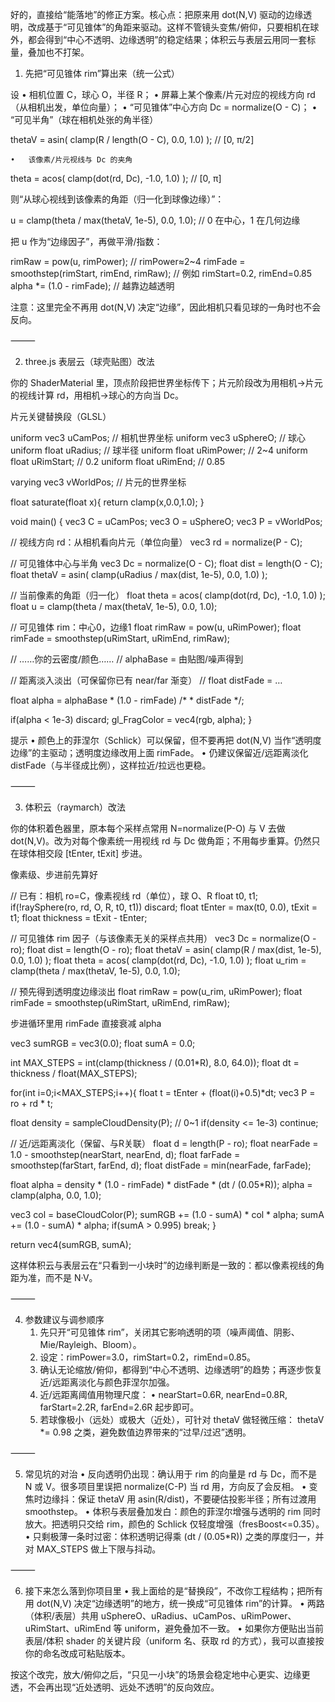 好的，直接给“能落地”的修正方案。核心点：把原来用 dot(N,V) 驱动的边缘透明，改成基于“可见锥体”的角距来驱动。这样不管镜头变焦/俯仰，只要相机在球外，都会得到“中心不透明、边缘透明”的稳定结果；体积云与表层云用同一套标量，叠加也不打架。

1) 先把“可见锥体 rim”算出来（统一公式）

设
	•	相机位置 C，球心 O，半径 R；
	•	屏幕上某个像素/片元对应的视线方向 rd（从相机出发，单位向量）；
	•	“可见锥体”中心方向 Dc = normalize(O - C)；
	•	“可见半角”（球在相机处张的角半径）

thetaV = asin( clamp(R / length(O - C), 0.0, 1.0) );   // [0, π/2]


	•	该像素/片元视线与 Dc 的夹角

theta = acos( clamp(dot(rd, Dc), -1.0, 1.0) );         // [0, π]



则“从球心视线到该像素的角距（归一化到球像边缘）”：

u = clamp(theta / max(thetaV, 1e-5), 0.0, 1.0);  // 0 在中心，1 在几何边缘

把 u 作为“边缘因子”，再做平滑/指数：

rimRaw  = pow(u, rimPower);                       // rimPower≈2~4
rimFade = smoothstep(rimStart, rimEnd, rimRaw);   // 例如 rimStart=0.2, rimEnd=0.85
alpha  *= (1.0 - rimFade);                        // 越靠边越透明

注意：这里完全不再用 dot(N,V) 决定“边缘”，因此相机只看见球的一角时也不会反向。

⸻

2) three.js 表层云（球壳贴图）改法

你的 ShaderMaterial 里，顶点阶段把世界坐标传下；片元阶段改为用相机→片元的视线计算 rd，用相机→球心的方向当 Dc。

片元关键替换段（GLSL）

uniform vec3  uCamPos;     // 相机世界坐标
uniform vec3  uSphereO;    // 球心
uniform float uRadius;     // 球半径
uniform float uRimPower;   // 2~4
uniform float uRimStart;   // 0.2
uniform float uRimEnd;     // 0.85

varying vec3  vWorldPos;   // 片元的世界坐标

float saturate(float x){ return clamp(x,0.0,1.0); }

void main() {
  vec3 C  = uCamPos;
  vec3 O  = uSphereO;
  vec3 P  = vWorldPos;

  // 视线方向 rd：从相机看向片元（单位向量）
  vec3 rd = normalize(P - C);

  // 可见锥体中心与半角
  vec3 Dc     = normalize(O - C);
  float dist  = length(O - C);
  float thetaV = asin( clamp(uRadius / max(dist, 1e-5), 0.0, 1.0) );

  // 当前像素的角距（归一化）
  float theta = acos( clamp(dot(rd, Dc), -1.0, 1.0) );
  float u     = clamp(theta / max(thetaV, 1e-5), 0.0, 1.0);

  // 可见锥体 rim：中心0，边缘1
  float rimRaw  = pow(u, uRimPower);
  float rimFade = smoothstep(uRimStart, uRimEnd, rimRaw);

  // ……你的云密度/颜色……
  // alphaBase = 由贴图/噪声得到

  // 距离淡入淡出（可保留你已有 near/far 渐变）
  // float distFade = …

  float alpha = alphaBase * (1.0 - rimFade) /* * distFade */;

  if(alpha < 1e-3) discard;
  gl_FragColor = vec4(rgb, alpha);
}

提示
	•	颜色上的菲涅尔（Schlick）可以保留，但不要再把 dot(N,V) 当作“透明度边缘”的主驱动；透明度边缘改用上面 rimFade。
	•	仍建议保留近/远距离淡化 distFade（与半径成比例），这样拉近/拉远也更稳。

⸻

3) 体积云（raymarch）改法

你的体积着色器里，原本每个采样点常用 N=normalize(P-O) 与 V 去做 dot(N,V)。改为对每个像素统一用视线 rd 与 Dc 做角距；不用每步重算。仍然只在球体相交段 [tEnter, tExit] 步进。

像素级、步进前先算好

// 已有：相机 ro=C，像素视线 rd（单位），球 O、R
float t0, t1;
if(!raySphere(ro, rd, O, R, t0, t1)) discard;
float tEnter = max(t0, 0.0), tExit = t1;
float thickness = tExit - tEnter;

// 可见锥体 rim 因子（与该像素无关的采样点共用）
vec3 Dc     = normalize(O - ro);
float dist  = length(O - ro);
float thetaV = asin( clamp(R / max(dist, 1e-5), 0.0, 1.0) );
float theta  = acos( clamp(dot(rd, Dc), -1.0, 1.0) );
float u_rim  = clamp(theta / max(thetaV, 1e-5), 0.0, 1.0);

// 预先得到透明度边缘淡出
float rimRaw  = pow(u_rim, uRimPower);
float rimFade = smoothstep(uRimStart, uRimEnd, rimRaw);

步进循环里用 rimFade 直接衰减 alpha

vec3  sumRGB = vec3(0.0);
float sumA   = 0.0;

int   MAX_STEPS = int(clamp(thickness / (0.01*R), 8.0, 64.0));
float dt = thickness / float(MAX_STEPS);

for(int i=0;i<MAX_STEPS;i++){
  float t = tEnter + (float(i)+0.5)*dt;
  vec3 P = ro + rd * t;

  float density = sampleCloudDensity(P); // 0~1
  if(density <= 1e-3) continue;

  // 近/远距离淡化（保留、与R关联）
  float d = length(P - ro);
  float nearFade = 1.0 - smoothstep(nearStart, nearEnd, d);
  float farFade  =        smoothstep(farStart,  farEnd,  d);
  float distFade = min(nearFade, farFade);

  float alpha = density * (1.0 - rimFade) * distFade * (dt / (0.05*R));
  alpha = clamp(alpha, 0.0, 1.0);

  vec3 col = baseCloudColor(P);
  sumRGB += (1.0 - sumA) * col * alpha;
  sumA   += (1.0 - sumA) * alpha;
  if(sumA > 0.995) break;
}

return vec4(sumRGB, sumA);

这样体积云与表层云在“只看到一小块时”的边缘判断是一致的：都以像素视线的角距为准，而不是 N·V。

⸻

4) 参数建议与调参顺序
	1.	先只开“可见锥体 rim”，关闭其它影响透明的项（噪声阈值、阴影、Mie/Rayleigh、Bloom）。
	2.	设定：rimPower=3.0，rimStart=0.2，rimEnd=0.85。
	3.	确认无论缩放/俯仰，都得到“中心不透明、边缘透明”的趋势；再逐步恢复近/远距离淡化与颜色菲涅尔加强。
	4.	近/远距离阈值用物理尺度：
	•	nearStart=0.6R, nearEnd=0.8R, farStart=2.2R, farEnd=2.6R 起步即可。
	5.	若球像极小（远处）或极大（近处），可针对 thetaV 做轻微压缩：
thetaV *= 0.98 之类，避免数值边界带来的“过早/过迟”透明。

⸻

5) 常见坑的对治
	•	反向透明仍出现：确认用于 rim 的向量是 rd 与 Dc，而不是 N 或 V。很多项目里误把 normalize(C-P) 当 rd 用，方向反了会反相。
	•	变焦时边缘抖：保证 thetaV 用 asin(R/dist)，不要硬估投影半径；所有过渡用 smoothstep。
	•	体积与表层叠加发白：颜色的菲涅尔增强与透明的 rim 同时放大。把透明只交给 rim，颜色的 Schlick 仅轻度增强（fresBoost<=0.35）。
	•	只剩极薄一条时过密：体积透明记得乘 (dt / (0.05*R)) 之类的厚度归一，并对 MAX_STEPS 做上下限与抖动。

⸻

6) 接下来怎么落到你项目里
	•	我上面给的是“替换段”，不改你工程结构；把所有用 dot(N,V) 决定“边缘透明”的地方，统一换成“可见锥体 rim”的计算。
	•	两路（体积/表层）共用 uSphereO、uRadius、uCamPos、uRimPower、uRimStart、uRimEnd 等 uniform，避免叠加不一致。
	•	如果你方便贴出当前表层/体积 shader 的关键片段（uniform 名、获取 rd 的方式），我可以直接按你的命名改成可粘贴版本。

按这个改完，放大/俯仰之后，“只见一小块”的场景会稳定地中心更实、边缘更透，不会再出现“近处透明、远处不透明”的反向效应。